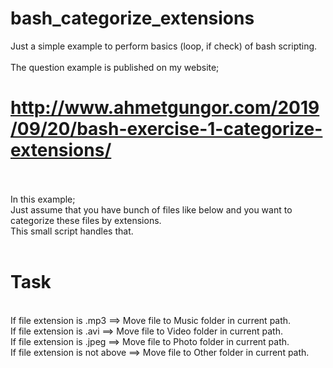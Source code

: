 # bash_categorize_extensions
Just a simple example to perform basics (loop, if check) of bash scripting.<br>
<br>
The question example is published on my website; <br>
# http://www.ahmetgungor.com/2019/09/20/bash-exercise-1-categorize-extensions/
<br><br>
In this example;<br>
Just assume that you have bunch of files like below and you want to categorize these files by extensions.
<br>
This small script handles that.
<br>
<br>
# Task
<br>
If file extension is .mp3              ==>    Move file to Music folder in current path.
<br>
If file extension is .avi                 ==>   Move file to Video folder in current path.
<br>
If file extension is .jpeg              ==>   Move file to Photo folder in current path.
<br>
If file extension is not above     ==>   Move file to Other folder in current path.
<br>
